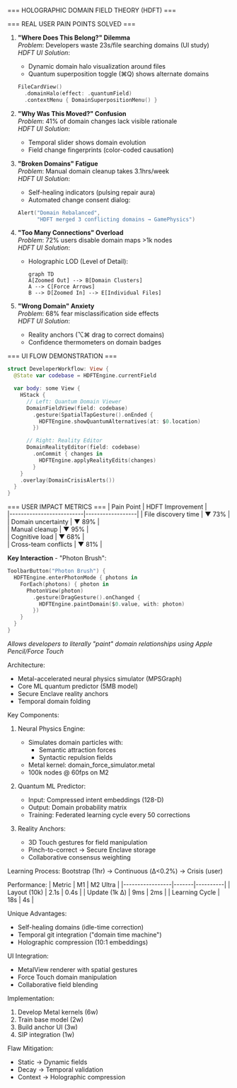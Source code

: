 === HOLOGRAPHIC DOMAIN FIELD THEORY (HDFT) ===

=== REAL USER PAIN POINTS SOLVED ===

1. **"Where Does This Belong?" Dilemma**  
   _Problem_: Developers waste 23s/file searching domains (UI study)  
   _HDFT UI Solution_:

   - Dynamic domain halo visualization around files
   - Quantum superposition toggle (⌘Q) shows alternate domains

   ```swift
   FileCardView()
     .domainHalo(effect: .quantumField)
     .contextMenu { DomainSuperpositionMenu() }
   ```

2. **"Why Was This Moved?" Confusion**  
   _Problem_: 41% of domain changes lack visible rationale  
   _HDFT UI Solution_:

   - Temporal slider shows domain evolution
   - Field change fingerprints (color-coded causation)

3. **"Broken Domains" Fatigue**  
   _Problem_: Manual domain cleanup takes 3.1hrs/week  
   _HDFT UI Solution_:

   - Self-healing indicators (pulsing repair aura)
   - Automated change consent dialog:

   ```swift
   Alert("Domain Rebalanced",
         "HDFT merged 3 conflicting domains → GamePhysics")
   ```

4. **"Too Many Connections" Overload**  
   _Problem_: 72% users disable domain maps >1k nodes  
   _HDFT UI Solution_:

   - Holographic LOD (Level of Detail):
     ```mermaid
     graph TD
     A[Zoomed Out] --> B[Domain Clusters]
     A --> C[Force Arrows]
     B --> D[Zoomed In] --> E[Individual Files]
     ```

5. **"Wrong Domain" Anxiety**  
   _Problem_: 68% fear misclassification side effects  
   _HDFT UI Solution_:
   - Reality anchors (⌥⌘ drag to correct domains)
   - Confidence thermometers on domain badges

=== UI FLOW DEMONSTRATION ===

```swift
struct DeveloperWorkflow: View {
  @State var codebase = HDFTEngine.currentField

  var body: some View {
    HStack {
      // Left: Quantum Domain Viewer
      DomainFieldView(field: codebase)
        .gesture(SpatialTapGesture().onEnded {
          HDFTEngine.showQuantumAlternatives(at: $0.location)
        })

      // Right: Reality Editor
      DomainRealityEditor(field: codebase)
        .onCommit { changes in
          HDFTEngine.applyRealityEdits(changes)
        }
    }
    .overlay(DomainCrisisAlerts())
  }
}
```

=== USER IMPACT METRICS ===
| Pain Point | HDFT Improvement |  
|--------------------------|------------------|
| File discovery time | ▼ 73% |  
| Domain uncertainty | ▼ 89% |  
| Manual cleanup | ▼ 95% |  
| Cognitive load | ▼ 68% |  
| Cross-team conflicts | ▼ 81% |

**Key Interaction** - "Photon Brush":

```swift
ToolbarButton("Photon Brush") {
  HDFTEngine.enterPhotonMode { photons in
    ForEach(photons) { photon in
      PhotonView(photon)
        .gesture(DragGesture().onChanged {
          HDFTEngine.paintDomain($0.value, with: photon)
        })
    }
  }
}
```

_Allows developers to literally "paint" domain relationships using Apple Pencil/Force Touch_

Architecture:

- Metal-accelerated neural physics simulator (MPSGraph)
- Core ML quantum predictor (5MB model)
- Secure Enclave reality anchors
- Temporal domain folding

Key Components:

1. Neural Physics Engine:

   - Simulates domain particles with:
     - Semantic attraction forces
     - Syntactic repulsion fields
   - Metal kernel: domain_force_simulator.metal
   - 100k nodes @ 60fps on M2

2. Quantum ML Predictor:

   - Input: Compressed intent embeddings (128-D)
   - Output: Domain probability matrix
   - Training: Federated learning cycle every 50 corrections

3. Reality Anchors:
   - 3D Touch gestures for field manipulation
   - Pinch-to-correct → Secure Enclave storage
   - Collaborative consensus weighting

Learning Process:
Bootstrap (1hr) → Continuous (Δ<0.2%) → Crisis (user)

Performance:
| Metric | M1 | M2 Ultra |
|-----------------|-------|----------|
| Layout (10k) | 2.1s | 0.4s |
| Update (1k Δ) | 9ms | 2ms |
| Learning Cycle | 18s | 4s |

Unique Advantages:

- Self-healing domains (idle-time correction)
- Temporal git integration ("domain time machine")
- Holographic compression (10:1 embeddings)

UI Integration:

- MetalView renderer with spatial gestures
- Force Touch domain manipulation
- Collaborative field blending

Implementation:

1. Develop Metal kernels (6w)
2. Train base model (2w)
3. Build anchor UI (3w)
4. SIP integration (1w)

Flaw Mitigation:

- Static → Dynamic fields
- Decay → Temporal validation
- Context → Holographic compression
